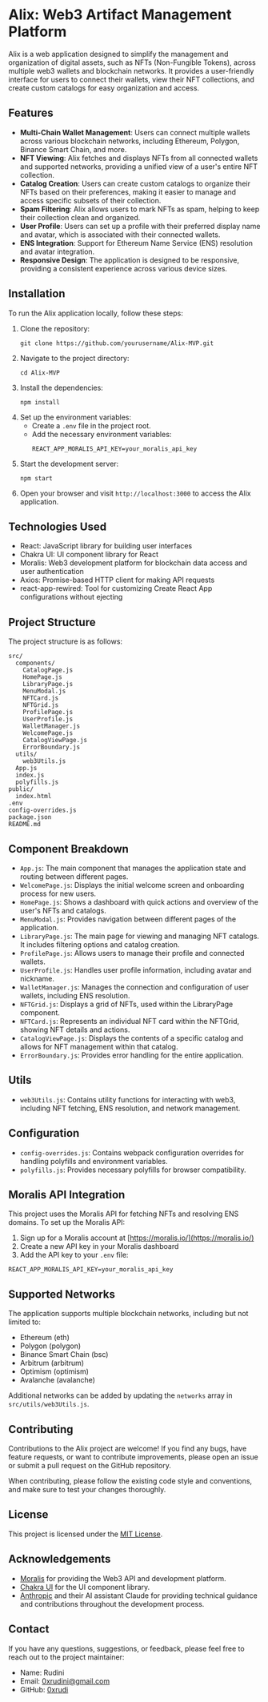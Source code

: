 # Alix: Web3 Artifact Management Platform

Alix is a web application designed to simplify the management and organization of digital assets, such as NFTs (Non-Fungible Tokens), across multiple web3 wallets and blockchain networks. It provides a user-friendly interface for users to connect their wallets, view their NFT collections, and create custom catalogs for easy organization and access.

## Features

- **Multi-Chain Wallet Management**: Users can connect multiple wallets across various blockchain networks, including Ethereum, Polygon, Binance Smart Chain, and more.
- **NFT Viewing**: Alix fetches and displays NFTs from all connected wallets and supported networks, providing a unified view of a user's entire NFT collection.
- **Catalog Creation**: Users can create custom catalogs to organize their NFTs based on their preferences, making it easier to manage and access specific subsets of their collection.
- **Spam Filtering**: Alix allows users to mark NFTs as spam, helping to keep their collection clean and organized.
- **User Profile**: Users can set up a profile with their preferred display name and avatar, which is associated with their connected wallets.
- **ENS Integration**: Support for Ethereum Name Service (ENS) resolution and avatar integration.
- **Responsive Design**: The application is designed to be responsive, providing a consistent experience across various device sizes.

## Installation

To run the Alix application locally, follow these steps:

1. Clone the repository:
   ```
   git clone https://github.com/yourusername/Alix-MVP.git
   ```
2. Navigate to the project directory:
   ```
   cd Alix-MVP
   ```
3. Install the dependencies:
   ```
   npm install
   ```
4. Set up the environment variables:
   - Create a `.env` file in the project root.
   - Add the necessary environment variables:
     ```
     REACT_APP_MORALIS_API_KEY=your_moralis_api_key
     ```
5. Start the development server:
   ```
   npm start
   ```
6. Open your browser and visit `http://localhost:3000` to access the Alix application.

## Technologies Used

- React: JavaScript library for building user interfaces
- Chakra UI: UI component library for React
- Moralis: Web3 development platform for blockchain data access and user authentication
- Axios: Promise-based HTTP client for making API requests
- react-app-rewired: Tool for customizing Create React App configurations without ejecting

## Project Structure

The project structure is as follows:
```
src/
  components/
    CatalogPage.js
    HomePage.js
    LibraryPage.js
    MenuModal.js
    NFTCard.js
    NFTGrid.js
    ProfilePage.js
    UserProfile.js
    WalletManager.js
    WelcomePage.js
    CatalogViewPage.js
    ErrorBoundary.js
  utils/
    web3Utils.js
  App.js
  index.js
  polyfills.js
public/
  index.html
.env
config-overrides.js
package.json
README.md
```

## Component Breakdown

- `App.js`: The main component that manages the application state and routing between different pages.
- `WelcomePage.js`: Displays the initial welcome screen and onboarding process for new users.
- `HomePage.js`: Shows a dashboard with quick actions and overview of the user's NFTs and catalogs.
- `MenuModal.js`: Provides navigation between different pages of the application.
- `LibraryPage.js`: The main page for viewing and managing NFT catalogs. It includes filtering options and catalog creation.
- `ProfilePage.js`: Allows users to manage their profile and connected wallets.
- `UserProfile.js`: Handles user profile information, including avatar and nickname.
- `WalletManager.js`: Manages the connection and configuration of user wallets, including ENS resolution.
- `NFTGrid.js`: Displays a grid of NFTs, used within the LibraryPage component.
- `NFTCard.js`: Represents an individual NFT card within the NFTGrid, showing NFT details and actions.
- `CatalogViewPage.js`: Displays the contents of a specific catalog and allows for NFT management within that catalog.
- `ErrorBoundary.js`: Provides error handling for the entire application.

## Utils

- `web3Utils.js`: Contains utility functions for interacting with web3, including NFT fetching, ENS resolution, and network management.

## Configuration

- `config-overrides.js`: Contains webpack configuration overrides for handling polyfills and environment variables.
- `polyfills.js`: Provides necessary polyfills for browser compatibility.

## Moralis API Integration

This project uses the Moralis API for fetching NFTs and resolving ENS domains. To set up the Moralis API:

1. Sign up for a Moralis account at [https://moralis.io/](https://moralis.io/)
2. Create a new API key in your Moralis dashboard
3. Add the API key to your `.env` file:

```
REACT_APP_MORALIS_API_KEY=your_moralis_api_key
```

## Supported Networks

The application supports multiple blockchain networks, including but not limited to:

- Ethereum (eth)
- Polygon (polygon)
- Binance Smart Chain (bsc)
- Arbitrum (arbitrum)
- Optimism (optimism)
- Avalanche (avalanche)

Additional networks can be added by updating the `networks` array in `src/utils/web3Utils.js`.

## Contributing

Contributions to the Alix project are welcome! If you find any bugs, have feature requests, or want to contribute improvements, please open an issue or submit a pull request on the GitHub repository.

When contributing, please follow the existing code style and conventions, and make sure to test your changes thoroughly.

## License

This project is licensed under the [MIT License](LICENSE).

## Acknowledgements

- [Moralis](https://moralis.io/) for providing the Web3 API and development platform.
- [Chakra UI](https://chakra-ui.com/) for the UI component library.
- [Anthropic](https://www.anthropic.com) and their AI assistant Claude for providing technical guidance and contributions throughout the development process.

## Contact

If you have any questions, suggestions, or feedback, please feel free to reach out to the project maintainer:

- Name: Rudini
- Email: 0xrudini@gmail.com
- GitHub: [0xrudi](https://github.com/0xrudini)